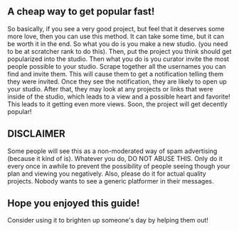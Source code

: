 A cheap way to get popular fast!
-------------------------------------------------------------------------------------------------------------
So basically, if you see a very good project, but feel that it deserves some more love, then you can use this method. It can take some time, but it can be worth it in the end. So what you do is you make a new studio. (you need to be at scratcher rank to do this). Then, put the project you think should get popularized into the studio. Then what you do is you curator invite the most people possible to your studio. Scrape together all the usernames you can find and invite them. This will cause them to get a notification telling them they were invited. Once they see the notification, they are likely to open up your studio. After that, they may look at any projects or links that were inside of the studio, which leads to a view and a possible heart and favorite! This leads to it getting even more views. Soon, the project will get decently popular! 

DISCLAIMER
-
Some people will see this as a non-moderated way of spam advertising (because it kind of is). Whatever you do, DO NOT ABUSE THIS. Only do it every once in awhile to prevent the possibility of people seeing though your plan and viewing you negatively. Also, please do it for actual quality projects. Nobody wants to see a generic platformer in their messages. 

Hope you enjoyed this guide!
-
Consider using it to brighten up someone's day by helping them out!